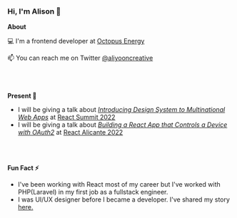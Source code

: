 ### Hi, I'm Alison 👋

**About**

💻  I'm a frontend developer at [Octopus Energy](https://octopus.energy/)

📫  You can reach me on Twitter [@aliyooncreative](https://twitter.com/aliyooncreative)

<br />
<br />

**Present 🔭**
* I will be giving a talk about <i><ins>Introducing Design System to Multinational Web Apps</ins></i> at [React Summit 2022](https://twitter.com/ReactSummit/status/1519934514541211648?s=20&t=hQP70U-cPAuJ5EccKA0WAg) 
* I will be giving a talk about <i><ins>Building a React App that Controls a Device with OAuth2</ins></i> at [React Alicante 2022](https://twitter.com/ReactAlicante/status/1522151364821987329?s=20&t=slUAXZ8-iAGxF9MgyBUDLA)

<br />
<br />

**Fun Fact ⚡**

* I've been working with React most of my career but I've worked with PHP(Laravel) in my first job as a fullstack engineer. <br />
* I was UI/UX designer before I became a developer. I've shared my story [here.](https://twitter.com/hackajob_co/status/1485915433266036736?s=20&t=GfsHSwI0SXwjs3STxHu_4w)



<!--
**AlisonYoon/AlisonYoon** is a ✨ _special_ ✨ repository because its `README.md` (this file) appears on your GitHub profile.

Here are some ideas to get you started:

- 🔭 I’m currently working on ...
- 🌱 I’m currently learning ...
- 👯 I’m looking to collaborate on ...
- 🤔 I’m looking for help with ...
- 💬 Ask me about ...
- 📫 How to reach me: ...
- 😄 Pronouns: ...
- ⚡ Fun fact: ...
-->
